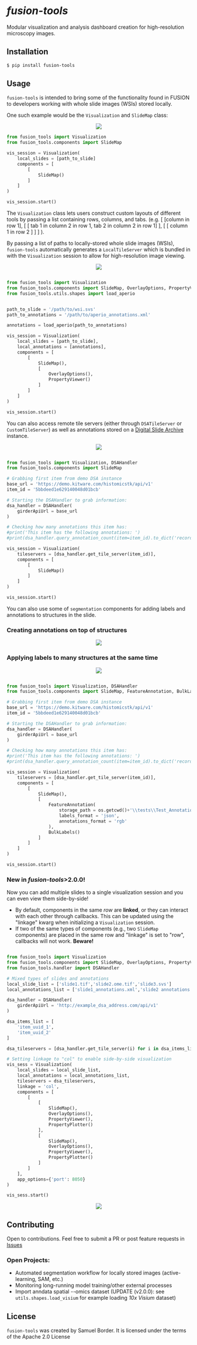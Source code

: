 # *fusion-tools*
Modular visualization and analysis dashboard creation for high-resolution microscopy images.


## Installation
```bash
$ pip install fusion-tools
```

## Usage

`fusion-tools` is intended to bring some of the functionality found in FUSION to developers working with whole slide images (WSIs) stored locally. 

One such example would be the `Visualization` and `SlideMap` class:
<div align="center">
    <img src="docs/images/local-slide-viewer.PNG">
</div>

```python
from fusion_tools import Visualization
from fusion_tools.components import SlideMap

vis_session = Visualization(
    local_slides = [path_to_slide]
    components = [
        [
            SlideMap()
        ]
    ]
)

vis_session.start()

```

The `Visualization` class lets users construct custom layouts of different tools by passing a list containing rows, columns, and tabs. (e.g. [ [column in row 1], [ [ tab 1 in column 2 in row 1, tab 2 in column 2 in row 1] ], [ [ column 1 in row 2 ] ] ] ).

By passing a list of paths to locally-stored whole slide images (WSIs), `fusion-tools` automatically generates a `LocalTileServer` which is bundled in with the `Visualization` session to allow for high-resolution image viewing.

<div align="center">
    <img src="docs/images/slide-annotations-layout.PNG">
</div>


```python

from fusion_tools import Visualization
from fusion_tools.components import SlideMap, OverlayOptions, PropertyViewer
from fusion_tools.utils.shapes import load_aperio


path_to_slide = '/path/to/wsi.svs'
path_to_annotations = '/path/to/aperio_annotations.xml'

annotations = load_aperio(path_to_annotations)

vis_session = Visualization(
    local_slides = [path_to_slide],
    local_annotations = [annotations],
    components = [
        [
            SlideMap(),
            [
                OverlayOptions(),
                PropertyViewer()
            ]
        ]
    ]
)

vis_session.start()

```

You can also access remote tile servers (either through `DSATileServer` or `CustomTileServer`) as well as annotations stored on a [Digital Slide Archive](https://digitalslidearchive.github.io/digital_slide_archive/) instance.

<div align="center">
    <img src="docs/images/remote-slide-annotations.PNG">
</div>


```python

from fusion_tools import Visualization, DSAHandler
from fusion_tools.components import SlideMap

# Grabbing first item from demo DSA instance
base_url = 'https://demo.kitware.com/histomicstk/api/v1'
item_id = '5bbdeed1e629140048d01bcb'

# Starting the DSAHandler to grab information:
dsa_handler = DSAHandler(
    girderApiUrl = base_url
)

# Checking how many annotations this item has:
#print('This item has the following annotations: ')
#print(dsa_handler.query_annotation_count(item=item_id).to_dict('records'))

vis_session = Visualization(
    tileservers = [dsa_handler.get_tile_server(item_id)],
    components = [
        [
            SlideMap()
        ]
    ]
)

vis_session.start()


```

You can also use some of `segmentation` components for adding labels and annotations to structures in the slide.

### Creating annotations on top of structures
<div align="center">
    <img src="docs/images/feature-annotation.PNG">
</div>

### Applying labels to many structures at the same time
<div align="center">
    <img src="docs/images/bulk-labels.PNG">
</div>

```python

from fusion_tools import Visualization, DSAHandler
from fusion_tools.components import SlideMap, FeatureAnnotation, BulkLabels

# Grabbing first item from demo DSA instance
base_url = 'https://demo.kitware.com/histomicstk/api/v1'
item_id = '5bbdeed1e629140048d01bcb'

# Starting the DSAHandler to grab information:
dsa_handler = DSAHandler(
    girderApiUrl = base_url
)

# Checking how many annotations this item has:
#print('This item has the following annotations: ')
#print(dsa_handler.query_annotation_count(item=item_id).to_dict('records'))

vis_session = Visualization(
    tileservers = [dsa_handler.get_tile_server(item_id)],
    components = [
        [
            SlideMap(),
            [
                FeatureAnnotation(
                    storage_path = os.getcwd()+'\\tests\\Test_Annotations\\',
                    labels_format = 'json',
                    annotations_format = 'rgb'
                ),
                BulkLabels()
            ]
        ]
    ]
)

vis_session.start()


```

### New in *fusion-tools*>2.0.0!
Now you can add multiple slides to a single visualization session and you can even view them side-by-side!
- By default, components in the same *row* are **linked**, or they can interact with each other through callbacks. This can be updated using the "linkage" kwarg when initializing a `Visualization` session.
- If two of the same types of components (e.g., two `SlideMap` components) are placed in the same row and "linkage" is set to "row", callbacks will not work. **Beware!**

```python

from fusion_tools import Visualization
from fusion_tools.components import SlideMap, OverlayOptions, PropertyViewer, PropertyPlotter
from fusion_tools.handler import DSAHandler

# Mixed types of slides and annotations
local_slide_list = ['slide1.tif','slide2.ome.tif','slide3.svs']
local_annotations_list = ['slide1_annotations.xml','slide2 annotations.json','annotations for slide3.h5ad']

dsa_handler = DSAHandler(
    girderApiUrl = 'http://example_dsa_address.com/api/v1'
)

dsa_items_list = [
    'item_uuid_1',
    'item_uuid_2'
]

dsa_tileservers = [dsa_handler.get_tile_server(i) for i in dsa_items_list]

# Setting linkage to "col" to enable side-by-side visualization
vis_sess = Visualization(
    local_slides = local_slide_list,
    local_annotations = local_annotations_list,
    tileservers = dsa_tileservers,
    linkage = 'col',
    components = [
        [
            [
                SlideMap(),
                OverlayOptions(),
                PropertyViewer(),
                PropertyPlotter()
            ],            
            [
                SlideMap(),
                OverlayOptions(),
                PropertyViewer(),
                PropertyPlotter()
            ]
        ]
    ],
    app_options={'port': 8050}
)

vis_sess.start()


```
<div align="center">
    <img src="docs/images/side-by-side-view.PNG">
</div>


## Contributing

Open to contributions. Feel free to submit a PR or post feature requests in [Issues](https://github.com/spborder/fusion-tools/issues)

### Open Projects:
- Automated segmentation workflow for locally stored images (active-learning, SAM, etc.)
- Monitoring long-running model training/other external processes
- Import anndata spatial --omics dataset (UPDATE (v2.0.0): see `utils.shapes.load_visium` for example loading *10x Visium* dataset)


## License
`fusion-tools` was created by Samuel Border. It is licensed under the terms of the Apache 2.0 License

